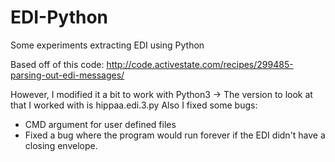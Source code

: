 # EDI-Python
Some experiments extracting EDI using Python

Based off of this code: http://code.activestate.com/recipes/299485-parsing-out-edi-messages/

However, I modified it a bit to work with Python3 -> The version to look at that I worked with is hippaa.edi.3.py
Also I fixed some bugs:
* CMD argument for user defined files
* Fixed a bug where the program would run forever if the EDI didn't have a closing envelope.

